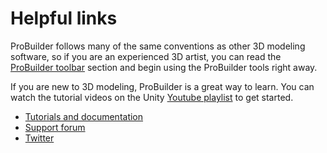 # Helpful links

ProBuilder follows many of the same conventions as other 3D modeling software, so if you are an experienced 3D artist, you can read the [ProBuilder toolbar](toolbar.md) section and begin using the ProBuilder tools right away.

If you are new to 3D modeling, ProBuilder is a great way to learn. You can watch the tutorial videos on the Unity [Youtube playlist](https://www.youtube.com/playlist?list=PLrJfHfcFkLM8PDioWg_5nmUqQycnVmi58) to get started.

* [Tutorials and documentation](https://docs.unity3d.com/Packages/com.unity.probuilder@4.0/manual/index.html)
* [Support forum](https://forum.unity.com/forums/world-building.146/)
* [Twitter](http://www.twitter.com/probuilder3d)

<!-- @DEVNOTE: The Tutorials and documentation links to the documentation only. It would be great to create a new ProBuilder YouTube channel where we could promote the most recent videos. -->

